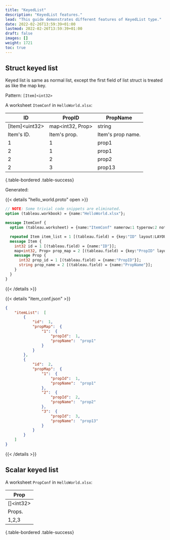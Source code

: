 ```yaml
---
title: "KeyedList"
description: "KeyedList features."
lead: "This guide demonstrates different features of KeyedList type."
date: 2022-02-26T13:59:39+01:00
lastmod: 2022-02-26T13:59:39+01:00
draft: false
images: []
weight: 1721
toc: true
---
```


## Struct keyed list

Keyed list is same as normal list, except the first field of list struct is treated as
like the map key.

Pattern: `[Item]<int32>`

A worksheet `ItemConf` in `HelloWorld.xlsx`:

| ID               | PropID           | PropName          |
|------------------|------------------|-------------------|
| [Item]\<uint32\> | map<int32, Prop> | string            |
| Item's ID.       | Item's prop.     | Item's prop name. |
| 1                | 1                | prop1             |
| 2                | 1                | prop1             |
| 2                | 2                | prop2             |
| 2                | 3                | prop13            |
{.table-bordered .table-success}

Generated:

{{< details "hello_world.proto" open >}}

```protobuf
// NOTE: Some trivial code snippets are eliminated.
option (tableau.workbook) = {name:"HelloWorld.xlsx"};

message ItemConf {
  option (tableau.worksheet) = {name:"ItemConf" namerow:1 typerow:2 noterow:3 datarow:4};

  repeated Item item_list = 1 [(tableau.field) = {key:"ID" layout:LAYOUT_VERTICAL}];
  message Item {
    int32 id = 1 [(tableau.field) = {name:"ID"}];
    map<int32, Prop> prop_map = 2 [(tableau.field) = {key:"PropID" layout:LAYOUT_VERTICAL}];
    message Prop {
      int32 prop_id = 1 [(tableau.field) = {name:"PropID"}];
      string prop_name = 2 [(tableau.field) = {name:"PropName"}];
    }
  }
}
```

{{< /details >}}

{{< details "item_conf.json" >}}

```json
{
    "itemList":  [
        {
            "id":  1,
            "propMap":  {
                "1":  {
                    "propId":  1,
                    "propName":  "prop1"
                }
            }
        },
        {
            "id":  2,
            "propMap":  {
                "1":  {
                    "propId":  1,
                    "propName":  "prop1"
                },
                "2":  {
                    "propId":  2,
                    "propName":  "prop2"
                },
                "3":  {
                    "propId":  3,
                    "propName":  "prop13"
                }
            }
        }
    ]
}
```

{{< /details >}}

## Scalar keyed list

A worksheet `PropConf` in `HelloWorld.xlsx`:

| Prop        |
|-------------|
| []\<int32\> |
| Props.      |
| 1,2,3       |
{.table-bordered .table-success}
